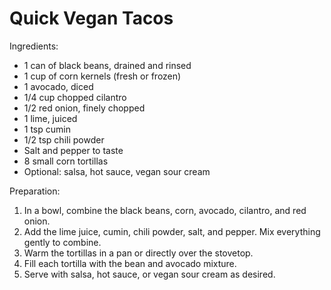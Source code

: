 Quick Vegan Tacos
==================

Ingredients:
- 1 can of black beans, drained and rinsed
- 1 cup of corn kernels (fresh or frozen)
- 1 avocado, diced
- 1/4 cup chopped cilantro
- 1/2 red onion, finely chopped
- 1 lime, juiced
- 1 tsp cumin
- 1/2 tsp chili powder
- Salt and pepper to taste
- 8 small corn tortillas
- Optional: salsa, hot sauce, vegan sour cream

Preparation:
1. In a bowl, combine the black beans, corn, avocado, cilantro, and red onion.
2. Add the lime juice, cumin, chili powder, salt, and pepper. Mix everything gently to combine.
3. Warm the tortillas in a pan or directly over the stovetop.
4. Fill each tortilla with the bean and avocado mixture.
5. Serve with salsa, hot sauce, or vegan sour cream as desired.